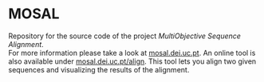 MOSAL
=====

Repository for the source code of the project _MultiObjective Sequence Alignment_.  
For more information please take a look at <a href="http://mosal.dei.uc.pt" target="_blank">mosal.dei.uc.pt</a>. An online tool is also available under <a href="http://mosal.dei.uc.pt/align" target="_blank">mosal.dei.uc.pt/align</a>. This tool lets you align two given sequences and visualizing the results of the alignment.
